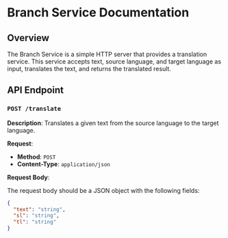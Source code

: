 # Branch Service Documentation

## Overview

The Branch Service is a simple HTTP server that provides a translation service. This service accepts text, source language, and target language as input, translates the text, and returns the translated result.

## API Endpoint

### `POST /translate`

**Description**: Translates a given text from the source language to the target language.

**Request**:

- **Method**: `POST`
- **Content-Type**: `application/json`

**Request Body**:

The request body should be a JSON object with the following fields:

```json
{
  "text": "string",
  "sl": "string",
  "tl": "string"
}

